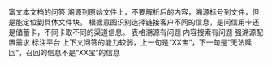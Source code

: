 
富文本文档的问答
溯源到原始文件上，不要解析后的内容，溯源标号到文件，但是能定位到具体文件块。
根据意图识别选择链接客户不同的信息，是问信用卡还是储蓄卡，不同卡取不同的渠道信息。
表格溯源有问题
内容搜索有问题
强溯源配置需求
标注平台
上下文问答的能力较弱，上一句是“XX宝”，下一句是“无法赎回”，召回的信息不是“XX宝”的信息
